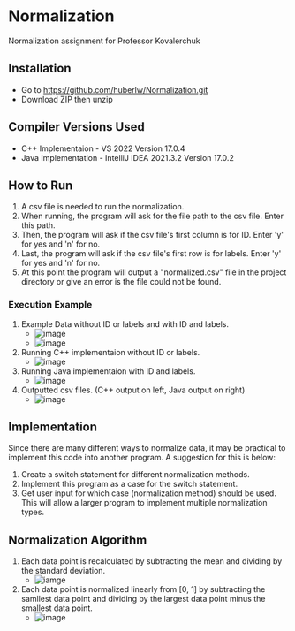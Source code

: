 # Normalization
Normalization assignment for Professor Kovalerchuk
## Installation
* Go to https://github.com/huberlw/Normalization.git
* Download ZIP then unzip
## Compiler Versions Used
* C++ Implementaion - VS 2022 Version 17.0.4
* Java Implementation - IntelliJ IDEA 2021.3.2 Version 17.0.2
## How to Run
1. A csv file is needed to run the normalization.  
2. When running, the program will ask for the file path to the csv file. Enter this path.  
3. Then, the program will ask if the csv file's first column is for ID. Enter 'y' for yes and 'n' for no. 
4. Last, the program will ask if the csv file's first row is for labels. Enter 'y' for yes and 'n' for no.  
5. At this point the program will output a "normalized.csv" file in the project directory or give an error is the file could not be found.  
### Execution Example
1. Example Data without ID or labels and with ID and labels.
    * ![image](https://user-images.githubusercontent.com/100527741/155895630-26fed2b6-45c3-42ae-bf22-99dac23936a2.png)
    * ![image](https://user-images.githubusercontent.com/100527741/155895682-5449c304-1b8a-4032-832d-e4a817b42f37.png)
2. Running C++ implementaion without ID or labels.
    * ![image](https://user-images.githubusercontent.com/100527741/155895772-27553245-60a3-4c6e-bda9-f211d12fcc6d.png)
3. Running Java implementaion with ID and labels.
    * ![image](https://user-images.githubusercontent.com/100527741/155895839-bf93a373-e964-44a8-8085-d67f1b2ab71b.png)
5. Outputted csv files. (C++ output on left, Java output on right)
    * ![image](https://user-images.githubusercontent.com/100527741/155895919-729bc0e8-3f85-4ba6-90a4-7fd8a652e6d8.png)
## Implementation
Since there are many different ways to normalize data, it may be practical to implement this code into another program. A suggestion for this is below:
1. Create a switch statement for different normalization methods.
2. Implement this program as a case for the switch statement. 
3. Get user input for which case (normalization method) should be used.  
This will allow a larger program to implement multiple normalization types. 
## Normalization Algorithm
1. Each data point is recalculated by subtracting the mean and dividing by the standard deviation.  
    * ![iamge](https://user-images.githubusercontent.com/100527741/155894497-c83e5aaf-d27e-4f24-91cb-b1f934765bc4.png)  
2. Each data point is normalized linearly from [0, 1] by subtracting the samllest data point and dividing by the largest data point minus the smallest data point.  
    * ![image](https://user-images.githubusercontent.com/100527741/155894526-f883c039-48a4-4d12-be28-9028186f0b45.png)
